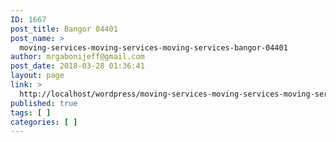 ```yaml
---
ID: 1667
post_title: Bangor 04401
post_name: >
  moving-services-moving-services-moving-services-bangor-04401
author: mrgabonijeff@gmail.com
post_date: 2018-03-28 01:36:41
layout: page
link: >
  http://localhost/wordpress/moving-services-moving-services-moving-services-bangor-04401/
published: true
tags: [ ]
categories: [ ]
---
```

